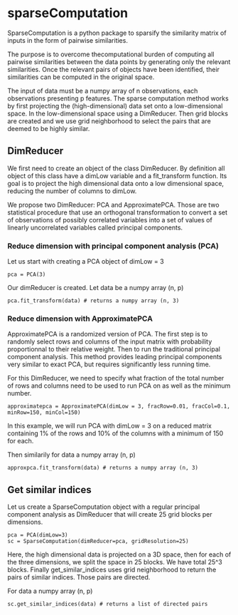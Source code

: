 # sparseComputation

SparseComputation is a python package to sparsify the similarity matrix of inputs in the form of pairwise similarities.

The purpose is to overcome thecomputational burden of computing all pairwise similarities between the data points by generating only the relevant similarities. Once the relevant pairs of objects have been identified, their similarities can be computed in the original space.

The input of data must be a numpy array of n observations, each observations presenting p features. The sparse computation method works by first projecting the (high-dimensional) data set onto a low-dimensional space. In the low-dimensional space using a DimReducer. Then grid blocks are created and we use grid neighborhood to select the pairs that are deemed to be highly similar.

## DimReducer

We first need to create an object of the class DimReducer. By definition all object of this class have a dimLow variable and a fit_transform function. Its goal is to project the high dimensional data onto a low dimensional space, reducing the number of columns to dimLow.

We propose two DimReducer: PCA and ApproximatePCA. Those are two statistical procedure that use an orthogonal transformation to convert a set of observations of possibly correlated variables into a set of values of linearly uncorrelated variables called principal components.

### Reduce dimension with principal component analysis (PCA)

Let us start with creating a PCA object of dimLow = 3

    pca = PCA(3)

Our dimReducer is created. Let data be a numpy array (n, p)

    pca.fit_transform(data) # returns a numpy array (n, 3)

### Reduce dimension with ApproximatePCA

ApproximatePCA is a randomized version of PCA. The first step is to randomly select rows and columns of the input matrix with probability proportionnal to their relative weight. Then to run the traditional principal component analysis. This method provides leading principal components very similar to exact PCA, but requires significantly less running time.

For this DimReducer, we need to specify what fraction of the total number of rows and columns need to be used to run PCA on as well as the minimum number.

    approximatepca = ApproximatePCA(dimLow = 3, fracRow=0.01, fracCol=0.1, minRow=150, minCol=150)

In this example, we will run PCA with dimLow = 3 on a reduced matrix containing 1% of the rows and 10% of the columns with a minimum of 150 for each.

Then similarily for data a numpy array (n, p)

    approxpca.fit_transform(data) # returns a numpy array (n, 3)

## Get similar indices

Let us create a SparseComputation object with a regular principal component analysis as DimReducer that will create 25 grid blocks per dimensions.

    pca = PCA(dimLow=3)
    sc = SparseComputation(dimReducer=pca, gridResolution=25)

Here, the high dimensional data is projected on a 3D space, then for each of the three dimensions, we split the space in 25 blocks. We have total 25^3 blocks. Finally get_similar_indices uses grid neighborhood to return the pairs of similar indices. Those pairs are directed.

For data a numpy array (n, p)

    sc.get_similar_indices(data) # returns a list of directed pairs

